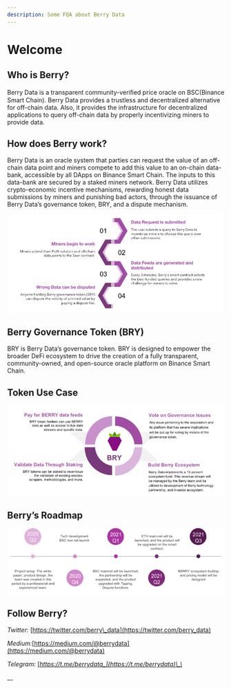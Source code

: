 ```yaml
---
description: Some FQA about Berry Data
---
```


# Welcome

## Who is Berry?

Berry Data is a transparent community-veriﬁed price oracle on BSC\(Binance Smart Chain\). Berry Data provides a trustless and decentralized alternative for off-chain data. Also, it provides the infrastructure for decentralized applications to query off-chain data by properly incentivizing miners to provide data.  


## How does Berry work?

Berry Data is an oracle system that parties can request the value of an off-chain data point and miners compete to add this value to an on-chain data-bank, accessible by all DApps on Binance Smart Chain. The inputs to this data-bank are secured by a staked miners network. Berry Data utilizes crypto-economic incentive mechanisms, rewarding honest data submissions by miners and punishing bad actors, through the issuance of Berry Data’s governance token, BRY, and a dispute mechanism.

![](.gitbook/assets/image%20%286%29.png)

## Berry Governance Token \(BRY\)

BRY is Berry Data’s governance token. BRY is designed to empower the broader DeFi ecosystem to drive the creation of a fully transparent, community-owned, and open-source oracle platform on Binance Smart Chain.

## Token Use Case

![](.gitbook/assets/image%20%287%29.png)

## Berry’s Roadmap

![](.gitbook/assets/image%20%282%29.png)

## Follow Berry?

_Twitter:_ [https://twitter.com/berry\_data](https://twitter.com/berry_data)

_Medium:_[https://medium.com/@berrydata](https://medium.com/@berrydata)

_Telegram:_ [_https://t.me/berrydata_](https://t.me/berrydata)\_\_

\_\_

